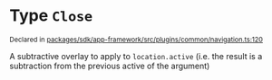 # Type `Close`
<sub>Declared in [packages/sdk/app-framework/src/plugins/common/navigation.ts:120](https://github.com/dxos/dxos/blob/d7adf231c/packages/sdk/app-framework/src/plugins/common/navigation.ts#L120)</sub>


A subtractive overlay to apply to  `location.active`  (i.e. the result is a subtraction from the previous active of the argument)



